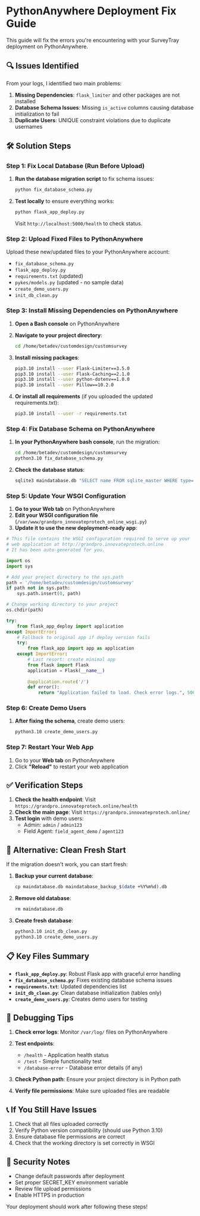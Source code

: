 # PythonAnywhere Deployment Fix Guide

This guide will fix the errors you're encountering with your SurveyTray deployment on PythonAnywhere.

## 🔍 Issues Identified

From your logs, I identified two main problems:

1. **Missing Dependencies**: `flask_limiter` and other packages are not installed
2. **Database Schema Issues**: Missing `is_active` columns causing database initialization to fail
3. **Duplicate Users**: UNIQUE constraint violations due to duplicate usernames

## 🛠️ Solution Steps

### Step 1: Fix Local Database (Run Before Upload)

1. **Run the database migration script** to fix schema issues:
   ```bash
   python fix_database_schema.py
   ```

2. **Test locally** to ensure everything works:
   ```bash
   python flask_app_deploy.py
   ```
   Visit `http://localhost:5000/health` to check status.

### Step 2: Upload Fixed Files to PythonAnywhere

Upload these new/updated files to your PythonAnywhere account:

- `fix_database_schema.py`
- `flask_app_deploy.py` 
- `requirements.txt` (updated)
- `pykes/models.py` (updated - no sample data)
- `create_demo_users.py`
- `init_db_clean.py`

### Step 3: Install Missing Dependencies on PythonAnywhere

1. **Open a Bash console** on PythonAnywhere
2. **Navigate to your project directory**:
   ```bash
   cd /home/betadev/customdesign/customsurvey
   ```

3. **Install missing packages**:
   ```bash
   pip3.10 install --user Flask-Limiter==3.5.0
   pip3.10 install --user Flask-Caching==2.1.0
   pip3.10 install --user python-dotenv==1.0.0
   pip3.10 install --user Pillow==10.2.0
   ```

4. **Or install all requirements** (if you uploaded the updated requirements.txt):
   ```bash
   pip3.10 install --user -r requirements.txt
   ```

### Step 4: Fix Database Schema on PythonAnywhere

1. **In your PythonAnywhere bash console**, run the migration:
   ```bash
   cd /home/betadev/customdesign/customsurvey
   python3.10 fix_database_schema.py
   ```

2. **Check the database status**:
   ```bash
   sqlite3 maindatabase.db "SELECT name FROM sqlite_master WHERE type='table';"
   ```

### Step 5: Update Your WSGI Configuration

1. **Go to your Web tab** on PythonAnywhere
2. **Edit your WSGI configuration file** (`/var/www/grandpro_innovateprotech_online_wsgi.py`)
3. **Update it to use the new deployment-ready app**:

```python
# This file contains the WSGI configuration required to serve up your
# web application at http://grandpro.innovateprotech.online
# It has been auto-generated for you.

import os
import sys

# Add your project directory to the sys.path
path = '/home/betadev/customdesign/customsurvey'
if path not in sys.path:
    sys.path.insert(0, path)

# Change working directory to your project
os.chdir(path)

try:
    from flask_app_deploy import application
except ImportError:
    # Fallback to original app if deploy version fails
    try:
        from flask_app import app as application
    except ImportError:
        # Last resort: create minimal app
        from flask import Flask
        application = Flask(__name__)
        
        @application.route('/')
        def error():
            return "Application failed to load. Check error logs.", 500
```

### Step 6: Create Demo Users

1. **After fixing the schema**, create demo users:
   ```bash
   python3.10 create_demo_users.py
   ```

### Step 7: Restart Your Web App

1. Go to your **Web tab** on PythonAnywhere
2. Click **"Reload"** to restart your web application

## ✅ Verification Steps

1. **Check the health endpoint**: Visit `https://grandpro.innovateprotech.online/health`
2. **Check the main page**: Visit `https://grandpro.innovateprotech.online/`
3. **Test login** with demo users:
   - Admin: `admin` / `admin123`
   - Field Agent: `field_agent_demo` / `agent123`

## 🚨 Alternative: Clean Fresh Start

If the migration doesn't work, you can start fresh:

1. **Backup your current database**:
   ```bash
   cp maindatabase.db maindatabase_backup_$(date +%Y%m%d).db
   ```

2. **Remove old database**:
   ```bash
   rm maindatabase.db
   ```

3. **Create fresh database**:
   ```bash
   python3.10 init_db_clean.py
   python3.10 create_demo_users.py
   ```

## 📋 Key Files Summary

- **`flask_app_deploy.py`**: Robust Flask app with graceful error handling
- **`fix_database_schema.py`**: Fixes existing database schema issues
- **`requirements.txt`**: Updated dependencies list
- **`init_db_clean.py`**: Clean database initialization (tables only)
- **`create_demo_users.py`**: Creates demo users for testing

## 🐛 Debugging Tips

1. **Check error logs**: Monitor `/var/log/` files on PythonAnywhere
2. **Test endpoints**:
   - `/health` - Application health status
   - `/test` - Simple functionality test
   - `/database-error` - Database error details (if any)

3. **Check Python path**: Ensure your project directory is in Python path
4. **Verify file permissions**: Make sure uploaded files are readable

## 📞 If You Still Have Issues

1. Check that all files uploaded correctly
2. Verify Python version compatibility (should use Python 3.10)
3. Ensure database file permissions are correct
4. Check that the working directory is set correctly in WSGI

## 🔐 Security Notes

- Change default passwords after deployment
- Set proper SECRET_KEY environment variable
- Review file upload permissions
- Enable HTTPS in production

Your deployment should work after following these steps!
